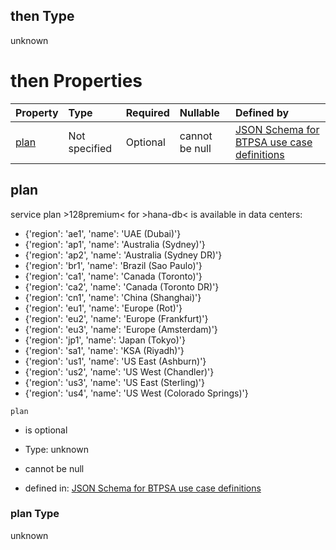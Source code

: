 ## then Type

unknown

# then Properties

| Property      | Type          | Required | Nullable       | Defined by                                                                                                                                                                                                                                      |
| :------------ | :------------ | :------- | :------------- | :---------------------------------------------------------------------------------------------------------------------------------------------------------------------------------------------------------------------------------------------- |
| [plan](#plan) | Not specified | Optional | cannot be null | [JSON Schema for BTPSA use case definitions](btpsa-usecase-properties-services-items-allof-1-then-allof-38-then-allof-2-then-properties-plan.md "undefined#/properties/services/items/allOf/1/then/allOf/38/then/allOf/2/then/properties/plan") |

## plan

service plan >128premium< for >hana-db< is available in data centers:

*   {'region': 'ae1', 'name': 'UAE (Dubai)'}
*   {'region': 'ap1', 'name': 'Australia (Sydney)'}
*   {'region': 'ap2', 'name': 'Australia (Sydney DR)'}
*   {'region': 'br1', 'name': 'Brazil (Sao Paulo)'}
*   {'region': 'ca1', 'name': 'Canada (Toronto)'}
*   {'region': 'ca2', 'name': 'Canada (Toronto DR)'}
*   {'region': 'cn1', 'name': 'China (Shanghai)'}
*   {'region': 'eu1', 'name': 'Europe (Rot)'}
*   {'region': 'eu2', 'name': 'Europe (Frankfurt)'}
*   {'region': 'eu3', 'name': 'Europe (Amsterdam)'}
*   {'region': 'jp1', 'name': 'Japan (Tokyo)'}
*   {'region': 'sa1', 'name': 'KSA (Riyadh)'}
*   {'region': 'us1', 'name': 'US East (Ashburn)'}
*   {'region': 'us2', 'name': 'US West (Chandler)'}
*   {'region': 'us3', 'name': 'US East (Sterling)'}
*   {'region': 'us4', 'name': 'US West (Colorado Springs)'}

`plan`

*   is optional

*   Type: unknown

*   cannot be null

*   defined in: [JSON Schema for BTPSA use case definitions](btpsa-usecase-properties-services-items-allof-1-then-allof-38-then-allof-2-then-properties-plan.md "undefined#/properties/services/items/allOf/1/then/allOf/38/then/allOf/2/then/properties/plan")

### plan Type

unknown
